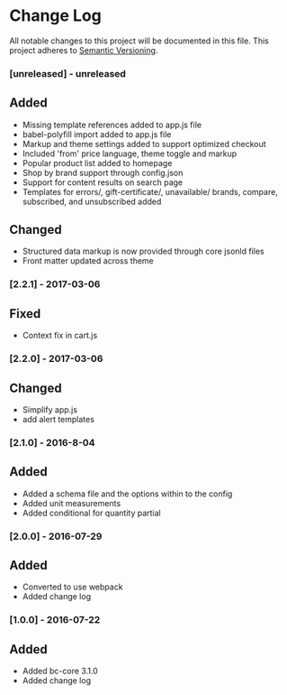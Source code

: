 # Change Log
All notable changes to this project will be documented in this file.
This project adheres to [Semantic Versioning](http://semver.org/).

### [unreleased] - unreleased
## Added
- Missing template references added to app.js file
- babel-polyfill import added to app.js file
- Markup and theme settings added to support optimized checkout
- Included 'from' price language, theme toggle and markup
- Popular product list added to homepage
- Shop by brand support through config.json
- Support for content results on search page
- Templates for errors/, gift-certificate/, unavailable/ brands, compare, subscribed, and unsubscribed added

## Changed
- Structured data markup is now provided through core jsonld files
- Front matter updated across theme

### [2.2.1] - 2017-03-06
## Fixed
- Context fix in cart.js

### [2.2.0] - 2017-03-06
## Changed
- Simplify app.js
- add alert templates

### [2.1.0] - 2016-8-04
## Added
- Added a schema file and the options within to the config
- Added unit measurements
- Added conditional for quantity partial

### [2.0.0] - 2016-07-29
## Added
- Converted to use webpack
- Added change log

### [1.0.0] - 2016-07-22
## Added
- Added bc-core 3.1.0
- Added change log
